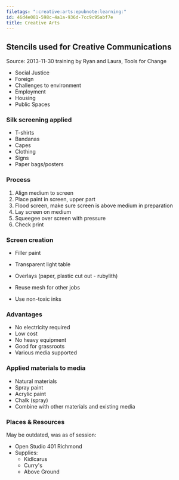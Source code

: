 ```yaml
---
filetags: ":creative:arts:epubnote:learning:"
id: 46d4e081-598c-4a1a-936d-7cc9c95abf7e
title: Creative Arts
---
```


## Stencils used for Creative Communications

Source: 2013-11-30 training by Ryan and Laura, Tools for Change

- Social Justice
- Foreign
- Challenges to environment
- Employment
- Housing
- Public Spaces

### Silk screening applied

- T-shirts
- Bandanas
- Capes
- Clothing
- Signs
- Paper bags/posters

### Process

1.  Align medium to screen
2.  Place paint in screen, upper part
3.  Flood screen, make sure screen is above medium in preparation
4.  Lay screen on medium
5.  Squeegee over screen with pressure
6.  Check print

### Screen creation

- Filler paint

- Transparent light table

- Overlays (paper, plastic cut out - rubylith)

- Reuse mesh for other jobs

- Use non-toxic inks

### Advantages

- No electricity required
- Low cost
- No heavy equipment
- Good for grassroots
- Various media supported

### Applied materials to media

- Natural materials
- Spray paint
- Acrylic paint
- Chalk (spray)
- Combine with other materials and existing media

### Places & Resources

May be outdated, was as of session:

- Open Studio 401 Richmond
- Supplies:
  - KidIcarus
  - Curry's
  - Above Ground
